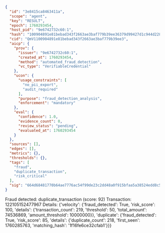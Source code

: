 ```json
{
  "id": "3e8415ca8463411a",
  "scope": "agent",
  "key": "RESULT",
  "epoch": 1760293454,
  "host_pid": "9e6742732c60:1",
  "hash": "100904891e81bebad343f2663ae3baf779b39ee36379d99427d1c944d2284189",
  "cid": "QmV1100904891e81bebad343f2663ae3baf779b39ee3",
  "aicp": {
    "prov": {
      "issuer": "9e6742732c60:1",
      "created_at": 1760293454,
      "method": "automated_fraud_detection",
      "vc_type": "VerifiableCredential"
    },
    "ucon": {
      "usage_constraints": [
        "no_pii_export",
        "audit_required"
      ],
      "purpose": "fraud_detection_analysis",
      "enforcement": "mandatory"
    },
    "eval": {
      "confidence": 1.0,
      "evidence_count": 0,
      "review_status": "pending",
      "evaluated_at": 1760293454
    }
  },
  "sources": [],
  "edges": [],
  "metrics": {},
  "thresholds": {},
  "tags": [
    "fraud",
    "duplicate_transaction",
    "risk_critical"
  ],
  "sig": "664d68481770b64ae7776ac54f99de23c2dd48a0f915bfaa5a38524edd8c5bae"
}
```

Fraud detected: duplicate_transaction (score: 92)
Transaction: 122105152477967
Details: {'velocity': {'fraud_detected': True, 'risk_score': 100, 'details': {'transaction_count': 219, 'threshold': 50, 'total_amount': 74536869, 'amount_threshold': 10000000}}, 'duplicate': {'fraud_detected': True, 'risk_score': 85, 'details': {'duplicate_count': 218, 'first_seen': 1760285763, 'matching_hash': '1f16fe6ce32cfab1'}}}